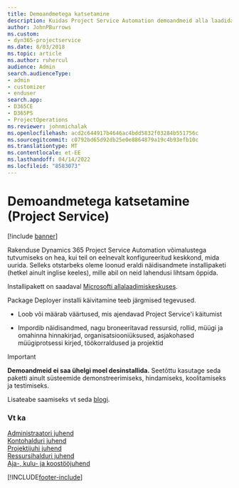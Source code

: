 ```yaml
---
title: Demoandmetega katsetamine
description: Kuidas Project Service Automation demoandmeid alla laadida ja nendega katsetada?
author: JohnPBurrows
ms.custom:
- dyn365-projectservice
ms.date: 8/03/2018
ms.topic: article
ms.author: ruhercul
audience: Admin
search.audienceType:
- admin
- customizer
- enduser
search.app:
- D365CE
- D365PS
- ProjectOperations
ms.reviewer: johnmichalak
ms.openlocfilehash: acd2c644917b4646ac4bdd5832f03284b551756c
ms.sourcegitcommit: c0792bd65d92db25e0e8864879a19c4b93efb10c
ms.translationtype: MT
ms.contentlocale: et-EE
ms.lasthandoff: 04/14/2022
ms.locfileid: "8583073"
---
```

# <a name="experiment-with-demo-data-project-service"></a>Demoandmetega katsetamine (Project Service)

[!include [banner](../includes/psa-now-project-operations.md)]

Rakenduse Dynamics 365 Project Service Automation võimalustega tutvumiseks on hea, kui teil on eelnevalt konfigureeritud keskkond, mida uurida. Selleks otstarbeks oleme loonud eraldi näidisandmete installipaketi (hetkel ainult inglise keeles), mille abil on neid lahendusi lihtsam õppida. 

Installipakett on saadaval [Microsofti allalaadimiskeskuses](https://go.microsoft.com/fwlink/?linkid=859966).  

Package Deployer installi käivitamine teeb järgmised tegevused. 
  
-   Loob või määrab väärtused, mis ajendavad Project Service'i käitumist  
  
-   Impordib näidisandmed, nagu broneeritavad ressursid, rollid, müügi ja omahinna hinnakirjad, organisatsiooniüksused, asjakohased müügiprotsessi kirjed, töökorraldused ja projektid    
  
> [!IMPORTANT]
> **Demoandmeid ei saa ühelgi moel desinstallida.** Seetõttu kasutage seda paketti ainult süsteemide demonstreerimiseks, hindamiseks, koolitamiseks ja testimiseks.

Lisateabe saamiseks vt seda [blogi](https://blogs.msdn.microsoft.com/crm/2017/10/24/microsoft-dynamics-365-for-field-service-and-project-service-automation-sample-data).





  
### <a name="see-also"></a>Vt ka  
 [Administraatori juhend](../psa/admin-guide.md)   
 [Kontohalduri juhend](../psa/account-manager-guide.md)   
 [Projektijuhi juhend](../psa/project-manager-guide.md)   
 [Ressursihalduri juhend](../psa/resource-manager-guide.md)   
 [Aja-, kulu- ja koostööjuhend](../psa/time-expense-collaboration-guide.md)


[!INCLUDE[footer-include](../includes/footer-banner.md)]
